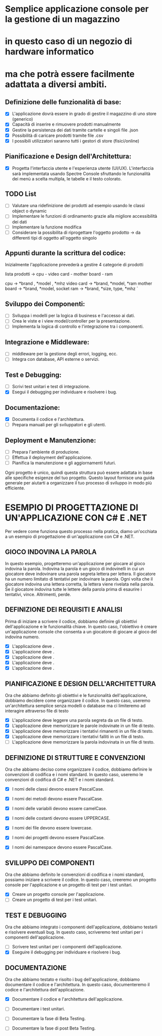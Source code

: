 # Semplice applicazione console per la gestione di un magazzino
# in questo caso di un negozio di hardware informatico
# ma che potrà essere facilmente adattata a diversi ambiti.



## Definizione delle funzionalità di base:

-   [x] L'applicazione dovrà essere in grado di gestire il magazzino di uno store (generico)
-   [x] Capacità di inserire e rimuovere prodotti manualmente
-   [x] Gestire la persistenza dei dati tramite cartelle e singoli file .json
-   [x] Possibilità di caricare prodotti tramite file .csv
-   [x] I possibili utilizzatori saranno tutti i gestori di store (fisici/online)

## Pianificazione e Design dell'Architettura:

-   [x] Progetta l'interfaccia utente e l'esperienza utente (UI/UX).
        L'interfaccia sarà implementata usando Spectre Console sfruttando le funzionalità dei menù a scelta multipla, le tabelle e il testo colorato.

## TODO List

-   [ ] Valutare una ridefinizione dei prodotti ad esempio usando le classi object o dynamic 
-   [ ] Implementare le funzioni di ordinamento grazie alla migliore accessibilità dei dati 
-   [ ] Implementare la funzione modifica
-   [ ] Considerare la possibilita di riprogettare l'oggetto prodotto -> da differenti tipi di oggetto all'oggetto singolo

## Appunti durante la scrittura del codice:

Inizialmente l'applicazione prevederà a gestire 4 categorie di prodotti

lista prodotti -> cpu - video card - mother board - ram 

cpu -> *brand , *model , *mhz
video card -> *brand, *model, *ram
mother board -> *brand, *model, socket
ram -> *brand, *size, type, *mhz 
`



## Sviluppo dei Componenti:

-  [ ] Sviluppa i modelli per la logica di business e l'accesso ai dati.
-  [ ] Crea le viste e i view model/controller per la presentazione.
-  [ ] Implementa la logica di controllo e l'integrazione tra i componenti.

## Integrazione e Middleware:

-  [ ] middleware per la gestione degli errori, logging, ecc.
-  [ ] Integra con database, API esterne o servizi.

## Test e Debugging:

-  [ ] Scrivi test unitari e test di integrazione.
-  [x] Esegui il debugging per individuare e risolvere i bug.

## Documentazione:

-  [x] Documenta il codice e l'architettura.
-  [ ] Prepara manuali per gli sviluppatori e gli utenti.

## Deployment e Manutenzione:

-  [ ] Prepara l'ambiente di produzione.
-  [ ] Effettua il deployment dell'applicazione.
-  [ ] Pianifica la manutenzione e gli aggiornamenti futuri.

Ogni progetto è unico, quindi questa struttura può essere adattata in base alle specifiche esigenze del tuo progetto. Questo layout fornisce una guida generale per aiutarti a organizzare il tuo processo di sviluppo in modo più efficiente.

# ESEMPIO DI PROGETTAZIONE DI UN'APPLICAZIONE CON C# E .NET

Per vedere come funziona questo processo nella pratica, diamo un'occhiata a un esempio di progettazione di un'applicazione con C# e .NET.

## GIOCO INDOVINA LA PAROLA

In questo esempio, progetteremo un'applicazione per giocare al gioco indovina la parola.
Indovina la parola è un gioco di indovinelli in cui un giocatore deve indovinare una parola segreta lettera per lettera.
Il giocatore ha un numero limitato di tentativi per indovinare la parola.
Ogni volta che il giocatore indovina una lettera corretta, la lettera viene rivelata nella parola.
Se il giocatore indovina tutte le lettere della parola prima di esaurire i tentativi, vince. Altrimenti, perde.

## DEFINIZIONE DEI REQUISITI E ANALISI

Prima di iniziare a scrivere il codice, dobbiamo definire gli obiettivi dell'applicazione e le funzionalità chiave.
In questo caso, l'obiettivo è creare un'applicazione console che consenta a un giocatore di giocare al gioco del indovina numero.
- [x] L'applicazione deve .
- [x] L'applicazione deve .
- [x] L'applicazione deve .
- [x] L'applicazione deve .
- [x] L'applicazione deve .

## PIANIFICAZIONE E DESIGN DELL'ARCHITETTURA

Ora che abbiamo definito gli obiettivi e le funzionalità dell'applicazione, dobbiamo decidere come organizzare il codice.
In questo caso, useremo un'architettura semplice senza modelli o database ma ci limiteremo ad interagire attraverso file di testo
- [x] L'applicazione deve leggere una parola segreta da un file di testo.
- [x] L'applicazione deve memorizzare le parole indovinate in un file di testo.
- [x] L'applicazione deve memorizzare i tentativi rimanenti in un file di testo.
- [x] L'applicazione deve memorizzare i tentativi falliti in un file di testo.
- [ ] L'applicazione deve memorizzare la parola indovinata in un file di testo.

## DEFINIZIONE DI STRUTTURE E CONVENZIONI

Ora che abbiamo deciso come organizzare il codice, dobbiamo definire le convenzioni di codifica e i nomi standard.
In questo caso, useremo le convenzioni di codifica di C# e .NET e i nomi standard.
- [x] I nomi delle classi devono essere PascalCase.
- [x] I nomi dei metodi devono essere PascalCase.
- [x] I nomi delle variabili devono essere camelCase.
- [x] I nomi delle costanti devono essere UPPERCASE.
- [x] I nomi dei file devono essere lowercase.
- [x] I nomi dei progetti devono essere PascalCase.
- [x] I nomi dei namespace devono essere PascalCase.


## SVILUPPO DEI COMPONENTI

Ora che abbiamo definito le convenzioni di codifica e i nomi standard, possiamo iniziare a scrivere il codice.
In questo caso, creeremo un progetto console per l'applicazione e un progetto di test per i test unitari.
- [x] Creare un progetto console per l'applicazione.
- [ ] Creare un progetto di test per i test unitari.

## TEST E DEBUGGING

Ora che abbiamo integrato i componenti dell'applicazione, dobbiamo testarli e risolvere eventuali bug.
In questo caso, scriveremo test unitari per i componenti dell'applicazione.
- [ ] Scrivere test unitari per i componenti dell'applicazione.
- [x] Eseguire il debugging per individuare e risolvere i bug.

## DOCUMENTAZIONE

Ora che abbiamo testato e risolto i bug dell'applicazione, dobbiamo documentare il codice e l'architettura.
In questo caso, documenteremo il codice e l'architettura dell'applicazione.
- [x] Documentare il codice e l'architettura dell'applicazione.
- [ ] Documentare i test unitari.
- [ ] Documentare la fase di Beta Testing.

- [ ] Documentare la fase di post Beta Testing.